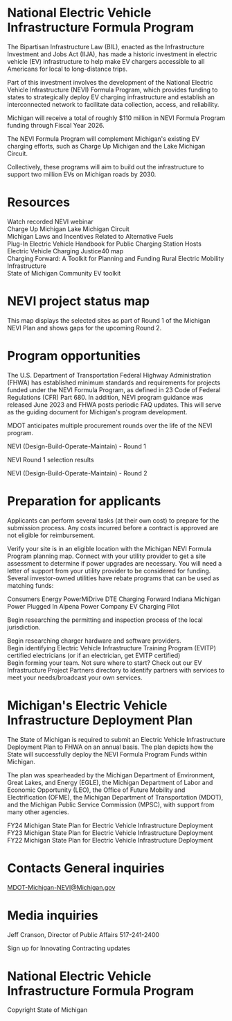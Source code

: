 # National Electric Vehicle Infrastructure Formula Program  

The Bipartisan Infrastructure Law (BIL), enacted as the Infrastructure Investment and Jobs Act (IIJA), has made a historic investment in electric vehicle (EV) infrastructure to help make EV chargers accessible to all Americans for local to long-distance trips.  

Part of this investment involves the development of the National Electric Vehicle Infrastructure (NEVI) Formula Program, which provides funding to states to strategically deploy EV charging infrastructure and establish an interconnected network to facilitate data collection, access, and reliability.  

Michigan will receive a total of roughly $\$110$ million in NEVI Formula Program funding through Fiscal Year 2026.  

The NEVI Formula Program will complement Michigan's existing EV charging efforts, such as Charge Up Michigan and the Lake Michigan Circuit.  

Collectively, these programs will aim to build out the infrastructure to support two million EVs on Michigan roads by 2030.  

# Resources  

Watch recorded NEVI webinar   
Charge Up Michigan Lake Michigan Circuit   
Michigan Laws and Incentives Related to Alternative Fuels   
Plug-In Electric Vehicle Handbook for Public Charging Station Hosts   
Electric Vehicle Charging Justice40 map   
Charging Forward: A Toolkit for Planning and Funding Rural Electric Mobility Infrastructure   
State of Michigan Community EV toolkit  

# NEVI project status map  

This map displays the selected sites as part of Round 1 of the Michigan NEVI Plan and shows gaps for the upcoming Round 2.  

# Program opportunities  

The U.S. Department of Transportation Federal Highway Administration (FHWA) has established minimum standards and requirements for projects funded under the NEVI Formula Program, as defined in 23 Code of Federal Regulations (CFR) Part 680. In addition, NEVI program guidance was released June 2023 and FHWA posts periodic FAQ updates. This will serve as the guiding document for Michigan's program development.  

MDOT anticipates multiple procurement rounds over the life of the NEVI program.  

NEVI (Design-Build-Operate-Maintain) - Round 1  

NEVI Round 1 selection results  

NEVI (Design-Build-Operate-Maintain) - Round 2  

# Preparation for applicants  

Applicants can perform several tasks (at their own cost) to prepare for the submission process. Any costs incurred before a contract is approved are not eligible for reimbursement.  

Verify your site is in an eligible location with the Michigan NEVI Formula Program planning map. Connect with your utility provider to get a site assessment to determine if power upgrades are necessary. You will need a letter of support from your utility provider to be considered for funding. Several investor-owned utilities have rebate programs that can be used as matching funds:  

Consumers Energy PowerMiDrive DTE Charging Forward Indiana Michigan Power Plugged In Alpena Power Company EV Charging Pilot  

Begin researching the permitting and inspection process of the local jurisdiction.  

Begin researching charger hardware and software providers.   
Begin identifying Electric Vehicle Infrastructure Training Program (EVITP) certified electricians (or if an electrician, get EVITP certified)   
Begin forming your team. Not sure where to start? Check out our EV Infrastructure Project Partners directory to identify partners with services to meet your needs/broadcast your own services.  

# Michigan's Electric Vehicle Infrastructure Deployment Plan  

The State of Michigan is required to submit an Electric Vehicle Infrastructure Deployment Plan to FHWA on an annual basis. The plan depicts how the State will successfully deploy the NEVI Formula Program Funds within Michigan.  

The plan was spearheaded by the Michigan Department of Environment, Great Lakes, and Energy (EGLE), the Michigan Department of Labor and Economic Opportunity (LEO), the Office of Future Mobility and Electrification (OFME), the Michigan Department of Transportation (MDOT), and the Michigan Public Service Commission (MPSC), with support from many other agencies.  

FY24 Michigan State Plan for Electric Vehicle Infrastructure Deployment FY23 Michigan State Plan for Electric Vehicle Infrastructure Deployment FY22 Michigan State Plan for Electric Vehicle Infrastructure Deployment  

# Contacts General inquiries  

MDOT-Michigan-NEVI@Michigan.gov  

# Media inquiries  

Jeff Cranson, Director of Public Affairs 517-241-2400  

Sign up for Innovating Contracting updates  

# National Electric Vehicle Infrastructure Formula Program  

Copyright State of Michigan  